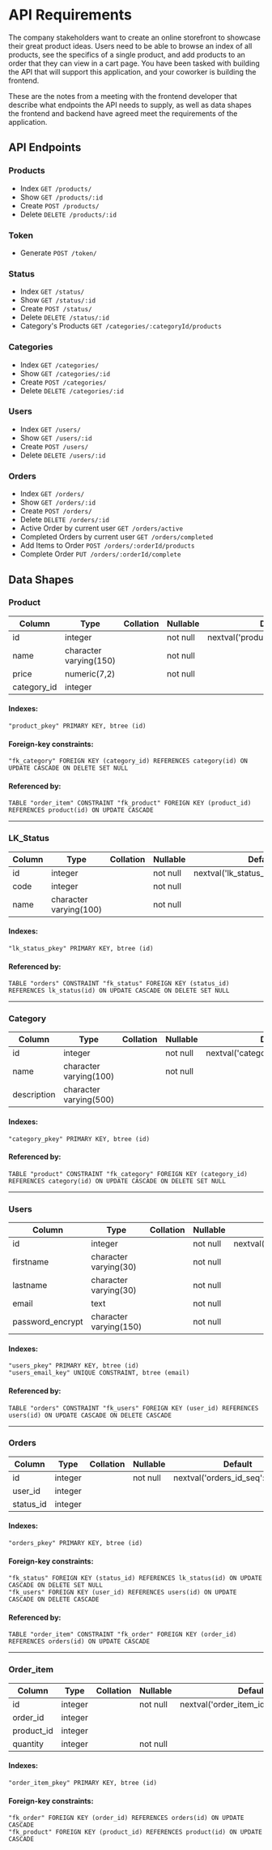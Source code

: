 # API Requirements

The company stakeholders want to create an online storefront to showcase their great product ideas. Users need to be able to browse an index of all products, see the specifics of a single product, and add products to an order that they can view in a cart page. You have been tasked with building the API that will support this application, and your coworker is building the frontend.

These are the notes from a meeting with the frontend developer that describe what endpoints the API needs to supply, as well as data shapes the frontend and backend have agreed meet the requirements of the application.

## API Endpoints

### Products

- Index `GET /products/`
- Show `GET /products/:id`
- Create `POST /products/`
- Delete `DELETE /products/:id`

### Token

- Generate `POST /token/`

### Status

- Index `GET /status/`
- Show `GET /status/:id`
- Create `POST /status/`
- Delete `DELETE /status/:id`
- Category's Products `GET /categories/:categoryId/products`

### Categories

- Index `GET /categories/`
- Show `GET /categories/:id`
- Create `POST /categories/`
- Delete `DELETE /categories/:id`

### Users

- Index `GET /users/`
- Show `GET /users/:id`
- Create `POST /users/`
- Delete `DELETE /users/:id`

### Orders

- Index `GET /orders/`
- Show `GET /orders/:id`
- Create `POST /orders/`
- Delete `DELETE /orders/:id`
- Active Order by current user `GET /orders/active`
- Completed Orders by current user `GET /orders/completed`
- Add Items to Order `POST /orders/:orderId/products`
- Complete Order `PUT /orders/:orderId/complete`

## Data Shapes

### Product

| Column      | Type                   | Collation | Nullable | Default                             |
| ----------- | ---------------------- | --------- | -------- | ----------------------------------- |
| id          | integer                |           | not null | nextval('product_id_seq'::regclass) |
| name        | character varying(150) |           | not null |                                     |
| price       | numeric(7,2)           |           | not null |                                     |
| category_id | integer                |           |          |                                     |

#### Indexes:

    "product_pkey" PRIMARY KEY, btree (id)

#### Foreign-key constraints:

    "fk_category" FOREIGN KEY (category_id) REFERENCES category(id) ON UPDATE CASCADE ON DELETE SET NULL

#### Referenced by:

    TABLE "order_item" CONSTRAINT "fk_product" FOREIGN KEY (product_id) REFERENCES product(id) ON UPDATE CASCADE

---

### LK_Status

| Column | Type                   | Collation | Nullable | Default                               |
| ------ | ---------------------- | --------- | -------- | ------------------------------------- |
| id     | integer                |           | not null | nextval('lk_status_id_seq'::regclass) |
| code   | integer                |           | not null |                                       |
| name   | character varying(100) |           | not null |                                       |

#### Indexes:

    "lk_status_pkey" PRIMARY KEY, btree (id)

#### Referenced by:

    TABLE "orders" CONSTRAINT "fk_status" FOREIGN KEY (status_id) REFERENCES lk_status(id) ON UPDATE CASCADE ON DELETE SET NULL

---

### Category

| Column      | Type                   | Collation | Nullable | Default                              |
| ----------- | ---------------------- | --------- | -------- | ------------------------------------ |
| id          | integer                |           | not null | nextval('category_id_seq'::regclass) |
| name        | character varying(100) |           | not null |                                      |
| description | character varying(500) |           |          |                                      |

#### Indexes:

    "category_pkey" PRIMARY KEY, btree (id)

#### Referenced by:

    TABLE "product" CONSTRAINT "fk_category" FOREIGN KEY (category_id) REFERENCES category(id) ON UPDATE CASCADE ON DELETE SET NULL

---

### Users

| Column           | Type                   | Collation | Nullable | Default                           |
| ---------------- | ---------------------- | --------- | -------- | --------------------------------- |
| id               | integer                |           | not null | nextval('users_id_seq'::regclass) |
| firstname        | character varying(30)  |           | not null |                                   |
| lastname         | character varying(30)  |           | not null |                                   |
| email            | text                   |           | not null |                                   |
| password_encrypt | character varying(150) |           | not null |                                   |

#### Indexes:

    "users_pkey" PRIMARY KEY, btree (id)
    "users_email_key" UNIQUE CONSTRAINT, btree (email)

#### Referenced by:

    TABLE "orders" CONSTRAINT "fk_users" FOREIGN KEY (user_id) REFERENCES users(id) ON UPDATE CASCADE ON DELETE CASCADE

---

### Orders

| Column    | Type    | Collation | Nullable | Default                            |
| --------- | ------- | --------- | -------- | ---------------------------------- |
| id        | integer |           | not null | nextval('orders_id_seq'::regclass) |
| user_id   | integer |           |          |                                    |
| status_id | integer |           |          |                                    |

#### Indexes:

    "orders_pkey" PRIMARY KEY, btree (id)

#### Foreign-key constraints:

    "fk_status" FOREIGN KEY (status_id) REFERENCES lk_status(id) ON UPDATE CASCADE ON DELETE SET NULL
    "fk_users" FOREIGN KEY (user_id) REFERENCES users(id) ON UPDATE CASCADE ON DELETE CASCADE

#### Referenced by:

    TABLE "order_item" CONSTRAINT "fk_order" FOREIGN KEY (order_id) REFERENCES orders(id) ON UPDATE CASCADE

---

### Order_item

| Column     | Type    | Collation | Nullable | Default                                |
| ---------- | ------- | --------- | -------- | -------------------------------------- |
| id         | integer |           | not null | nextval('order_item_id_seq'::regclass) |
| order_id   | integer |           |          |                                        |
| product_id | integer |           |          |                                        |
| quantity   | integer |           | not null |                                        |

#### Indexes:

    "order_item_pkey" PRIMARY KEY, btree (id)

#### Foreign-key constraints:

    "fk_order" FOREIGN KEY (order_id) REFERENCES orders(id) ON UPDATE CASCADE
    "fk_product" FOREIGN KEY (product_id) REFERENCES product(id) ON UPDATE CASCADE
